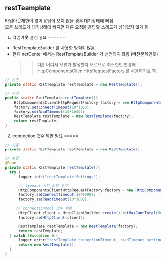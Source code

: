 ## restTeamplate 
타임아웃제한이 없어 응답이 오지 않을 경우 대기상태에 빠짐    
모든 쓰레드가 대기상태에 빠지면 다른 요청을 응답할 스레드가 남아있지 않게 됨

1. 타임아웃 설정 필요 ======
- RestTemplateBuilder 를 사용한 방식이 많음.
- 현재 netCenter 에서는 RestTemplateBuilder 가 선언되지 않음 (버전문제인듯)
   >> 다른 어디서 오류가 발생할지 모르므로 최소한만 변경해 HttpComponentsClientHttpRequestFactory 를 사용하기로 함

```java
// 기존
private static RestTemplate restTemplate = new RestTemplate();

// 수정
public static RestTemplate restTemplate(){
    HttpComponentsClientHttpRequestFactory factory = new HttpComponentsClientHttpRequestFactory();
    factory.setConnectTimeout(10*1000);
    factory.setReadTimeout(10*1000);
    RestTemplate restTemplate = new RestTemplate(factory);
    return restTemplate;
}
```
2. connection 갯수 제한 필요 =====
```java
// 기존
private static RestTemplate restTemplate = new RestTemplate();

// 수정
@Bean
private static RestTemplate restTemplate(){
  try {
      logger.info("restTemplate Settings");

      // timeout 시간 설정 추가
      HttpComponentsClientHttpRequestFactory factory = new HttpComponentsClientHttpRequestFactory();
      factory.setConnectTimeout(10*1000);
      factory.setReadTimeout(10*1000);

     // connectionPool 갯수 제한
      HttpClient client = HttpClientBuilder.create().setMaxConnTotal(50).setMaxConnPerRoute(20).build();
      factory.setHttpClient(client);

      RestTemplate restTemplate = new RestTemplate(factory);
      return restTemplate;
  } catch (Exception e){
      logger.error("restTemplate connectionTimeout, readTimeout setting fail!!!");
      return new RestTemplate();
  }
}

```

